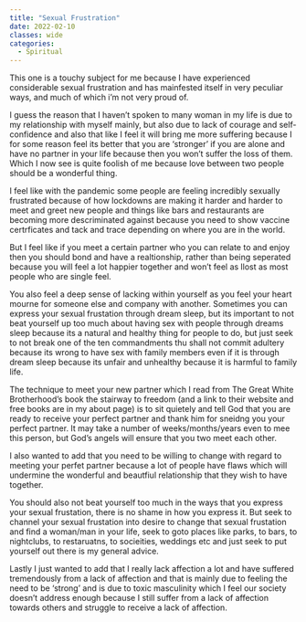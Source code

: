 ```yaml
---
title: "Sexual Frustration"
date: 2022-02-10
classes: wide
categories:
  - Spiritual 
---
```


This one is a touchy subject for me because I have experienced considerable sexual frustration and has mainfested itself in very peculiar ways, and much of which i’m not very proud of.

I guess the reason that I haven’t spoken to many woman in my life is due to my relationship with myself mainly, but also due to lack of courage and self-confidence and also that like I feel it will bring me more suffering because I for some reason feel its better that you are ‘stronger’ if you are alone and have no partner in your life because then you won’t suffer the loss of them. Which I now see is quite foolish of me because love between two people should be a wonderful thing.

I feel like with the pandemic some people are feeling incredibly sexually frustrated because of how lockdowns are making it harder and harder to meet and greet new people and things like bars and restaurants are becoming more descriminated against because you need to show vaccine certrficates and tack and trace depending on where you are in the world.

But I feel like if you meet a certain partner who you can relate to and enjoy then you should bond and have a realtionship, rather than being seperated because you will feel a lot happier together and won’t feel as llost as most people who are single feel.

You also feel a deep sense of lacking within yourself as you feel your heart mourne for someone else and company with another. Sometimes you can express your sexual frustation through dream sleep, but its important to not beat yourself up too much about having sex with people through dreams sleep because its a natural and healthy thing for people to do, but just seek to not break one of the ten commandments thu shall not commit adultery because its wrong to have sex with family members even if it is through dream sleep because its unfair and unhealthy because it is harmful to family life.

The technique to meet your new partner which I read from The Great White Brotherhood’s book the stairway to freedom (and a link to their website and free books are in my about page) is to sit quietely and tell God that you are ready to receive your perfect partner and thank him for sneidng you your perfect partner. It may take a number of weeks/months/years even to mee this person, but God’s angels will ensure that you two meet each other.

I also wanted to add that you need to be willing to change with regard to meeting your perfet partner because a lot of people have flaws which will undermine the wonderful and beautfiul relationship that they wish to have together.

You should also not beat yourself too much in the ways that you express your sexual frustation, there is no shame in how you express it. But seek to channel your sexual frustation into desire to change that sexual frustation and find a woman/man in your life, seek to goto places like parks, to bars, to nightclubs, to restaruatns, to socieities, weddings etc and just seek to put yourself out there is my general advice.

Lastly I just wanted to add that I really lack affection a lot and have suffered tremendously from a lack of affection and that is mainly due to feeling the need to be ‘strong’ and is due to toxic masculinity which I feel our society doesn’t address enough because I still suffer from a lack of affection towards others and struggle to receive a lack of affection.
